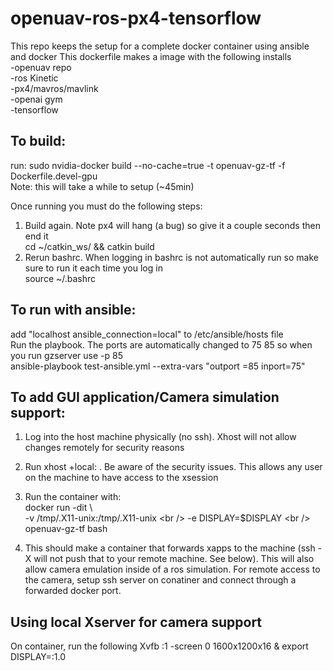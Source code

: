 # openuav-ros-px4-tensorflow
This repo keeps the setup for a complete docker container using ansible and docker
This dockerfile makes a image with the following installs <br />
-openuav repo <br />
-ros Kinetic <br />
-px4/mavros/mavlink <br />
-openai gym <br />
-tensorflow <br />

## To build:
run: sudo nvidia-docker build --no-cache=true -t openuav-gz-tf -f Dockerfile.devel-gpu <br />
Note: this will take a while to setup (~45min)

Once running you must do the following steps:
1. Build again. Note px4 will hang (a bug) so give it a couple seconds then end it <br />
  cd ~/catkin_ws/ && catkin build
2. Rerun bashrc. When logging in bashrc is not automatically run so make sure to run it each time you log in<br />
  source ~/.bashrc
  
## To run with ansible:<br />
  add "localhost ansible_connection=local" to /etc/ansible/hosts file<br />
  Run the playbook. The ports are automatically changed to 75 85 so when you run gzserver use -p 85<br />
  ansible-playbook test-ansible.yml --extra-vars "outport =85 inport=75"

## To add GUI application/Camera simulation support:
  1. Log into the host machine physically (no ssh). Xhost will not allow changes remotely for security reasons <br />
  2. Run xhost +local: . Be aware of the security issues. This allows any user on the machine to have access to the xsession <br />
  3. Run the container with: <br />
  docker run -dit \ <br />
    -v /tmp/.X11-unix:/tmp/.X11-unix \<br />
    -e DISPLAY=$DISPLAY \<br />
    openuav-gz-tf bash<br />
    
  4. This should make a container that forwards xapps to the machine (ssh -X will not push that to your remote machine. See below). This will also allow camera emulation inside of a ros simulation. For remote access to the camera, setup ssh server on conatiner and connect through a forwarded docker port.
## Using local Xserver for camera support 
On container, run the following
Xvfb :1 -screen 0 1600x1200x16  &
export DISPLAY=:1.0
